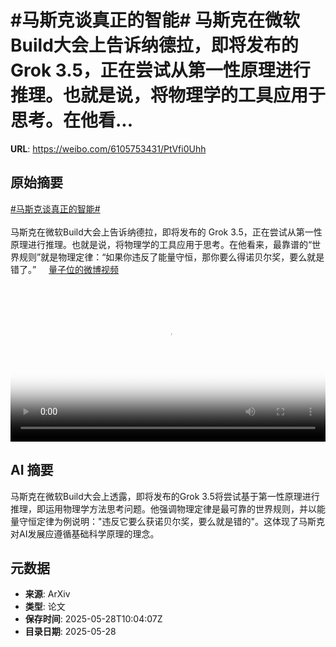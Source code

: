 # #马斯克谈真正的智能# 马斯克在微软Build大会上告诉纳德拉，即将发布的 Grok 3.5，正在尝试从第一性原理进行推理。也就是说，将物理学的工具应用于思考。在他看...

**URL**: https://weibo.com/6105753431/PtVfi0Uhh

## 原始摘要

<a href="https://m.weibo.cn/search?containerid=231522type%3D1%26t%3D10%26q%3D%23%E9%A9%AC%E6%96%AF%E5%85%8B%E8%B0%88%E7%9C%9F%E6%AD%A3%E7%9A%84%E6%99%BA%E8%83%BD%23&amp;extparam=%23%E9%A9%AC%E6%96%AF%E5%85%8B%E8%B0%88%E7%9C%9F%E6%AD%A3%E7%9A%84%E6%99%BA%E8%83%BD%23" data-hide=""><span class="surl-text">#马斯克谈真正的智能#</span></a> <br><br>马斯克在微软Build大会上告诉纳德拉，即将发布的 Grok 3.5，正在尝试从第一性原理进行推理。也就是说，将物理学的工具应用于思考。在他看来，最靠谱的“世界规则”就是物理定律：“如果你违反了能量守恒，那你要么得诺贝尔奖，要么就是错了。” <a href="https://video.weibo.com/show?fid=1034:5171314688720939" data-hide=""><span class="url-icon"><img style="width: 1rem;height: 1rem" src="https://h5.sinaimg.cn/upload/2015/09/25/3/timeline_card_small_video_default.png" referrerpolicy="no-referrer"></span><span class="surl-text">量子位的微博视频</span></a> <br clear="both"><div style="clear: both"></div><video controls="controls" poster="https://tvax4.sinaimg.cn/orj480/006Fd7o3ly1i1vaeh0ic5j30u01hcwib.jpg" style="width: 100%"><source src="https://f.video.weibocdn.com/o0/UrwEtS4dlx08oBckO00o01041200jDpD0E010.mp4?label=mp4_720p&amp;template=720x1280.24.0&amp;ori=0&amp;ps=1CwnkDw1GXwCQx&amp;Expires=1748430078&amp;ssig=EuWcpmOjiC&amp;KID=unistore,video"><source src="https://f.video.weibocdn.com/o0/jFqGuKiNlx08oBckedAk01041200bFZW0E010.mp4?label=mp4_hd&amp;template=540x960.24.0&amp;ori=0&amp;ps=1CwnkDw1GXwCQx&amp;Expires=1748430078&amp;ssig=OdEH3HLtwe&amp;KID=unistore,video"><source src="https://f.video.weibocdn.com/o0/enDvHTOslx08oBcjS9LO010412006qVz0E010.mp4?label=mp4_ld&amp;template=360x640.24.0&amp;ori=0&amp;ps=1CwnkDw1GXwCQx&amp;Expires=1748430078&amp;ssig=U8IgEWn80W&amp;KID=unistore,video"><p>视频无法显示，请前往<a href="https://video.weibo.com/show?fid=1034%3A5171314688720939" target="_blank" rel="noopener noreferrer">微博视频</a>观看。</p></video>

## AI 摘要

马斯克在微软Build大会上透露，即将发布的Grok 3.5将尝试基于第一性原理进行推理，即运用物理学方法思考问题。他强调物理定律是最可靠的世界规则，并以能量守恒定律为例说明："违反它要么获诺贝尔奖，要么就是错的"。这体现了马斯克对AI发展应遵循基础科学原理的理念。

## 元数据

- **来源**: ArXiv
- **类型**: 论文
- **保存时间**: 2025-05-28T10:04:07Z
- **目录日期**: 2025-05-28
